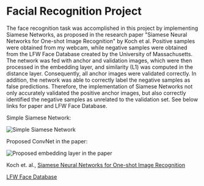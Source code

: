 # Facial Recognition Project

The face recognition task was accomplished in this project by implementing Siamese Networks, as proposed in the research paper "Siamese Neural Networks for One-shot Image Recognition" by Koch et al. Positive samples were obtained from my webcam, while negative samples were obtained from the LFW Face Database created by the University of Massachusetts. The network was fed with anchor and validation images, which were then processed in the embedding layer, and similarity (L1) was computed in the distance layer. Consequently, all anchor images were validated correctly. In addition, the network was able to correctly label the negative samples as false predictions. Therefore, the implementation of Siamese Networks not only accurately validated the positive anchor images, but also correctly identified the negative samples as unrelated to the validation set. See below links for paper and LFW Face Database.


Simple Siamese Network:

![Simple Siamese Network](https://user-images.githubusercontent.com/56653665/233863186-ed9fee85-2dd9-4092-a1f5-8d96726ec7c2.png)

Proposed ConvNet in the paper:

![Proposed embedding layer in the paper](https://user-images.githubusercontent.com/56653665/233863231-1224ed9a-5f1b-4151-b19d-4a56d704af57.png)


Koch et. al., [Siamese Neural Networks for One-shot Image Recognition](https://www.cs.cmu.edu/~rsalakhu/papers/oneshot1.pdf)

[LFW  Face Database](http://vis-www.cs.umass.edu/lfw/)
